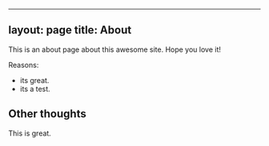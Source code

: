 ---
 layout: page
 title: About
 ---

 This is an about page about this awesome site.
 Hope you love it!

 Reasons:
 - its great.
 - its a test.

 ## Other thoughts

 This is great.
